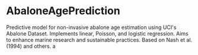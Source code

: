 # AbaloneAgePrediction
Predictive model for non-invasive abalone age estimation using UCI's Abalone Dataset. Implements linear, Poisson, and logistic regression. Aims to enhance marine research and sustainable practices. Based on Nash et al. (1994) and others.
a
